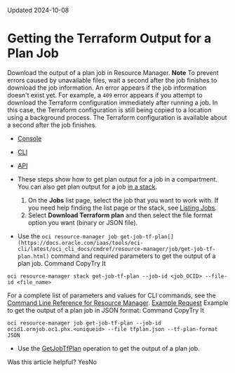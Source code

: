 Updated 2024-10-08
# Getting the Terraform Output for a Plan Job
Download the output of a plan job in Resource Manager.
**Note** To prevent errors caused by unavailable files, wait a second after the job finishes to download the job information. An error appears if the job information doesn't exist yet. For example, a `409` error appears if you attempt to download the Terraform configuration immediately after running a job. In this case, the Terraform configuration is still being copied to a location using a background process. The Terraform configuration is available about a second after the job finishes.
  * [Console](https://docs.oracle.com/en-us/iaas/Content/ResourceManager/Tasks/get-job-tf-plan.htm)
  * [CLI](https://docs.oracle.com/en-us/iaas/Content/ResourceManager/Tasks/get-job-tf-plan.htm)
  * [API](https://docs.oracle.com/en-us/iaas/Content/ResourceManager/Tasks/get-job-tf-plan.htm)


  * These steps show how to get plan output for a job in a compartment. You can also get plan output for a job [in a stack](https://docs.oracle.com/en-us/iaas/Content/ResourceManager/Tasks/get-stack.htm#top "Get the details of a stack in Resource Manager.").
    1. On the **Jobs** list page, select the job that you want to work with. If you need help finding the list page or the stack, see [Listing Jobs](https://docs.oracle.com/en-us/iaas/Content/ResourceManager/Tasks/list-jobs.htm#top "List jobs in Resource Manager.").
    2. Select **Download Terraform plan** and then select the file format option you want (binary or JSON file).
  * Use the `oci resource-manager job get-job-tf-plan[](https://docs.oracle.com/iaas/tools/oci-cli/latest/oci_cli_docs/cmdref/resource-manager/job/get-job-tf-plan.html)` command and required parameters to get the output of a plan job.
Command
CopyTry It
```
oci resource-manager stack get-job-tf-plan --job-id <job_OCID> --file-id <file_name>
```

For a complete list of parameters and values for CLI commands, see the [Command Line Reference for Resource Manager](https://docs.oracle.com/iaas/tools/oci-cli/latest/oci_cli_docs/cmdref/resource-manager.html).
[Example Request](https://docs.oracle.com/en-us/iaas/Content/ResourceManager/Tasks/get-job-tf-plan.htm)
Example to get the output of a plan job in JSON format:
Command
CopyTry It
```
oci resource-manager job get-job-tf-plan --job-id ocid1.ormjob.oc1.phx.<uniqueid> --file tfplan.json --tf-plan-format JSON
```

  * Use the [GetJobTfPlan](https://docs.oracle.com/iaas/api/#/en/resourcemanager/latest/Job/GetJobTfPlan) operation to get the output of a plan job.


Was this article helpful?
YesNo

